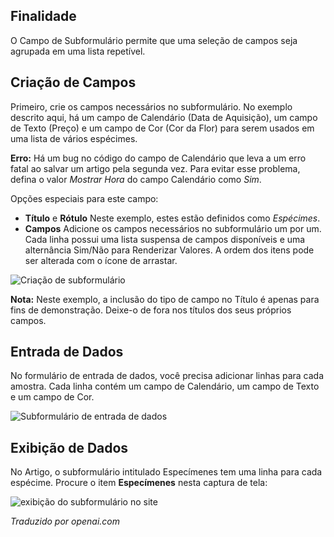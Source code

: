 <!-- Filename: jdocmanual?manual=user&heading=fields&filename=subform.md / Display title: Campo do Subformulário -->

## Finalidade

O Campo de Subformulário permite que uma seleção de campos seja agrupada em uma lista repetível.

## Criação de Campos

Primeiro, crie os campos necessários no subformulário. No exemplo descrito aqui, há um campo de Calendário (Data de Aquisição), um campo de Texto (Preço) e um campo de Cor (Cor da Flor) para serem usados em uma lista de vários espécimes.

**Erro:** Há um bug no código do campo de Calendário que leva a um erro fatal ao salvar um artigo pela segunda vez. Para evitar esse problema, defina o valor *Mostrar Hora* do campo Calendário como *Sim*.

Opções especiais para este campo:

- **Título** e **Rótulo** Neste exemplo, estes estão definidos como *Espécimes*.
- **Campos** Adicione os campos necessários no subformulário um por um. Cada linha possui uma lista suspensa de campos disponíveis e uma alternância Sim/Não para Renderizar Valores. A ordem dos itens pode ser alterada com o ícone de arrastar.

![Criação de subformulário](../../../en/images/fields/fields-subform-edit.png)

**Nota:** Neste exemplo, a inclusão do tipo de campo no Título é apenas para fins de demonstração. Deixe-o de fora nos títulos dos seus próprios campos.  

## Entrada de Dados

No formulário de entrada de dados, você precisa adicionar linhas para cada amostra. Cada linha contém um campo de Calendário, um campo de Texto e um campo de Cor.

![Subformulário de entrada de dados](../../../en/images/fields/fields-subform-data-entry.png)

## Exibição de Dados

No Artigo, o subformulário intitulado Especímenes tem uma linha para cada espécime. Procure o item **Especímenes** nesta captura de tela:

![exibição do subformulário no site](../../../en/images/fields/fields-subform-site.png)

*Traduzido por openai.com*

